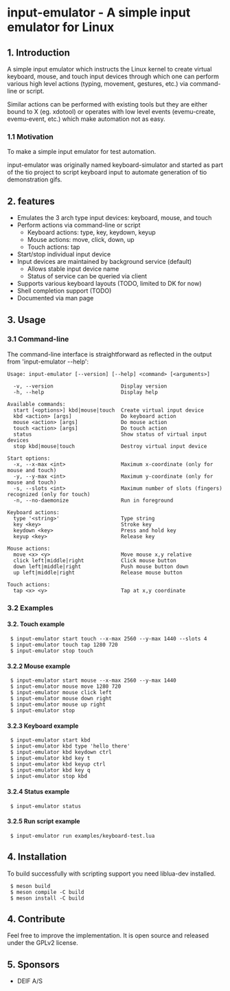 # input-emulator - A simple input emulator for Linux

## 1. Introduction

A simple input emulator which instructs the Linux kernel to create virtual
keyboard, mouse, and touch input devices through which one can perform various
high level actions (typing, movement, gestures, etc.) via command-line or
script.

Similar actions can be performed with existing tools but they are either
bound to X (eg. xdotool) or operates with low level events (evemu-create,
evemu-event, etc.) which make automation not as easy.

### 1.1 Motivation

To make a simple input emulator for test automation.

input-emulator was originally named keyboard-simulator and started as part of
the tio project to script keyboard input to automate generation of tio
demonstration gifs.

## 2. features

 * Emulates the 3 arch type input devices: keyboard, mouse, and touch
 * Perform actions via command-line or script
    * Keyboard actions: type, key, keydown, keyup
    * Mouse actions: move, click, down, up
    * Touch actions: tap
 * Start/stop individual input device
 * Input devices are maintained by background service (default)
    * Allows stable input device name
    * Status of service can be queried via client
 * Supports various keyboard layouts (TODO, limited to DK for now)
 * Shell completion support (TODO)
 * Documented via man page

## 3. Usage
### 3.1 Command-line

The command-line interface is straightforward as reflected in the output from 'input-emulator --help':

```
Usage: input-emulator [--version] [--help] <command> [<arguments>]

  -v, --version                      Display version
  -h, --help                         Display help

Available commands:
  start [<options>] kbd|mouse|touch  Create virtual input device
  kbd <action> [args]                Do keyboard action
  mouse <action> [args]              Do mouse action
  touch <action> [args]              Do touch action
  status                             Show status of virtual input devices
  stop kbd|mouse|touch               Destroy virtual input device

Start options:
  -x, --x-max <int>                  Maximum x-coordinate (only for mouse and touch)
  -y, --y-max <int>                  Maximum y-coordinate (only for mouse and touch)
  -s, --slots <int>                  Maximum number of slots (fingers) recognized (only for touch)
  -n, --no-daemonize                 Run in foreground

Keyboard actions:
  type '<string>'                    Type string
  key <key>                          Stroke key
  keydown <key>                      Press and hold key
  keyup <key>                        Release key

Mouse actions:
  move <x> <y>                       Move mouse x,y relative
  click left|middle|right            Click mouse button
  down left|middle|right             Push mouse button down
  up left|middle|right               Release mouse button

Touch actions:
  tap <x> <y>                        Tap at x,y coordinate
```

### 3.2 Examples

#### 3.2. Touch example
```
 $ input-emulator start touch --x-max 2560 --y-max 1440 --slots 4
 $ input-emulator touch tap 1280 720
 $ input-emulator stop touch
```
#### 3.2.2 Mouse example
```
 $ input-emulator start mouse --x-max 2560 --y-max 1440
 $ input-emulator mouse move 1280 720
 $ input-emulator mouse click left
 $ input-emulator mouse down right
 $ input-emulator mouse up right
 $ input-emulator stop
```
#### 3.2.3 Keyboard example
```
 $ input-emulator start kbd
 $ input-emulator kbd type 'hello there'
 $ input-emulator kbd keydown ctrl
 $ input-emulator kbd key t
 $ input-emulator kbd keyup ctrl
 $ input-emulator kbd key q
 $ input-emulator stop kbd
```
#### 3.2.4 Status example
```
 $ input-emulator status
```
#### 3.2.5 Run script example
```
 $ input-emulator run examples/keyboard-test.lua
```

## 4. Installation

To build successfully with scripting support you need liblua-dev installed.

```
 $ meson build
 $ meson compile -C build
 $ meson install -C build
```

## 4. Contribute

Feel free to improve the implementation. It is open source and released under
the GPLv2 license.

## 5. Sponsors

 * DEIF A/S
